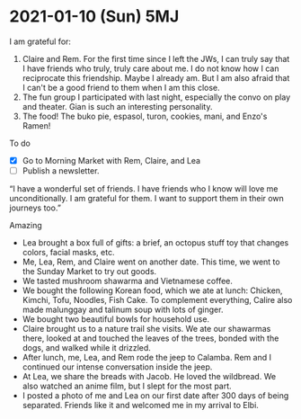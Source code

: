 # 2021-01-10 (Sun) 5MJ

I am grateful for:

1. Claire and Rem. For the first time since I left the JWs, I can truly say that I have friends who truly, truly care about me. I do not know how I can reciprocate this friendship. Maybe I already am. But I am also afraid that I can't be a good friend to them when I am this close.
2. The fun group I participated with last night, especially the convo on play and theater. Gian is such an interesting personality.
3. The food! The buko pie, espasol, turon, cookies, mani, and Enzo's Ramen!

To do

- [x] Go to Morning Market with Rem, Claire, and Lea
- [ ] Publish a newsletter.

“I have a wonderful set of friends. I have friends who I know will love me unconditionally. I am grateful for them. I want to support them in their own journeys too.”

Amazing

- Lea brought a box full of gifts: a brief, an octopus stuff toy that changes colors, facial masks,  etc.
- Me, Lea, Rem, and Claire went on another date. This time, we went to the Sunday Market to try out goods.
- We tasted mushroom shawarma and Vietnamese coffee.
- We bought the following Korean food, which we ate at lunch: Chicken, Kimchi, Tofu, Noodles, Fish Cake. To complement everything, Calire also made malunggay and talinum soup with lots of ginger.
- We bought two beautiful bowls for household use.
- Claire brought us to a nature trail she visits. We ate our shawarmas there, looked at and touched the leaves of the trees, bonded with the dogs, and walked while it drizzled.
- After lunch, me, Lea, and Rem rode the jeep to Calamba. Rem and I continued our intense conversation inside the jeep.
- At Lea, we share the breads with Jacob. He loved the wildbread. We also watched an anime film, but I slept for the most part.
- I posted a photo of me and Lea on our first date after 300 days of being separated. Friends like it and welcomed me in my arrival to Elbi.


